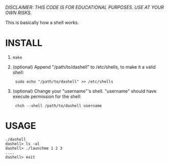 _DISCLAIMER: THIS CODE IS FOR EDUCATIONAL PURPOSES. USE AT YOUR OWN RISKS._

This is basically how a shell works.

# INSTALL #

1. `make`
    
2. (optional) Append "/path/to/dashell" to /etc/shells, to make it a valid shell: 

        sudo echo "/path/to/dashell" >> /etc/shells 

3. (optional) Change your "username"'s shell. "username" should have execute permission for the shell:

        chsh --shell /path/to/dashell username
        
# USAGE #

    ./dashell
    dashell> ls -al
    dashell> ./launchme 1 2 3
    ....
    dashell> exit

